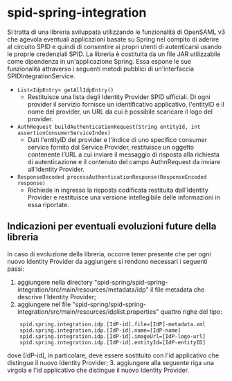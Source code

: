 
# spid-spring-integration

Si tratta di una libreria sviluppata utilizzando le funzionalità di OpenSAML v3 che agevola eventuali applicazioni basate su Spring nel compito di aderire al circuito SPID e quindi di consentire ai propri utenti di autenticarsi usando le proprie credenziali SPID. La libreria è costituita da un file JAR utilizzabile come dipendenza in un'applicazione Spring. Essa espone le sue funzionalità attraverso i seguenti metodi pubblici di un'interfaccia SPIDIntegrationService.
- `List<IdpEntry> getAllIdpEntry()`
	 - Restituisce una lista degli Identity Provider SPID ufficiali. Di ogni provider il servizio fornisce un identificativo applicativo, l'entityID e il nome del provider, un URL da cui è possibile scaricare il logo del provider.
- `AuthRequest buildAuthenticationRequest(String entityId, int assertionConsumerServiceIndex)`
	 - Dati l'entityID del provider e l'indice di uno specifico consumer service fornito dal Service Provider, restituisce un oggetto contenente l’URL a cui inviare il messaggio di risposta alla richiesta di autenticazione e il contenuto del campo AuthnRequest da inviare all'Identity Provider.
- `ResponseDecoded processAuthenticationResponse(ResponseEncoded response)`
   - Richiede in ingresso la risposta codificata restituita dall'Identity Provider e restituisce una versione intellegibile delle informazioni in essa riportate.

## Indicazioni per eventuali evoluzioni future della libreria
In caso di evoluzione della libreria, occorre tener presente che per ogni nuovo Identity Provider da aggiungere si rendono necessari i seguenti passi:
1. aggiungere nella directory "spid-spring/spid-spring-integration/src/main/resources/metadata/idp" il file metadata che descrive l'Identity Provider;
2. aggiungere nel file "spid-spring/spid-spring-integration/src/main/resources/idplist.properties" quattro righe del tipo:
```
    spid.spring.integration.idp.[IdP-id].file=[IdP]-metadata.xml
    spid.spring.integration.idp.[IdP-id].name=[IdP-name]
    spid.spring.integration.idp.[IdP-id].imageUrl=[IdP-logo-url]
    spid.spring.integration.idp.[IdP-id].entityId=[IdP-entityID]
```
dove [IdP-id], in particolare, deve essere sostituito con l'id applicativo che distingue il nuovo Identity Provider;
3. aggiungere alla seguente riga una virgola e l'id applicativo che distingue il nuovo Identity Provider.
